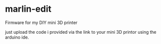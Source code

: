 # marlin-edit
Firmware for my DIY mini 3D printer

just upload the code i provided via the link to your mini 3D printor using the arduino ide.

